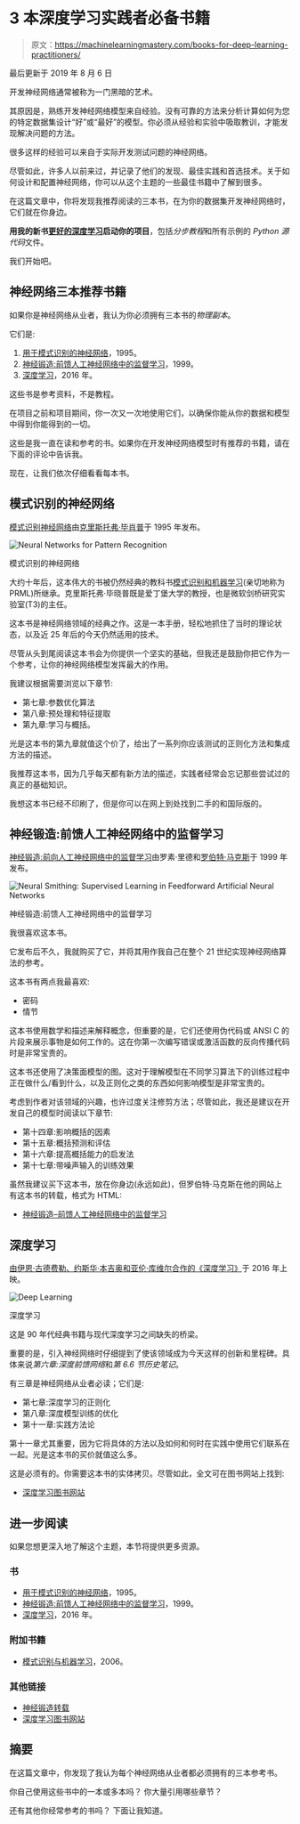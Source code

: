 # 3 本深度学习实践者必备书籍

> 原文：<https://machinelearningmastery.com/books-for-deep-learning-practitioners/>

最后更新于 2019 年 8 月 6 日

开发神经网络通常被称为一门黑暗的艺术。

其原因是，熟练开发神经网络模型来自经验。没有可靠的方法来分析计算如何为您的特定数据集设计“好”或“最好”的模型。你必须从经验和实验中吸取教训，才能发现解决问题的方法。

很多这样的经验可以来自于实际开发测试问题的神经网络。

尽管如此，许多人以前来过，并记录了他们的发现、最佳实践和首选技术。关于如何设计和配置神经网络，你可以从这个主题的一些最佳书籍中了解到很多。

在这篇文章中，你将发现我推荐阅读的三本书，在为你的数据集开发神经网络时，它们就在你身边。

**用我的新书[更好的深度学习](https://machinelearningmastery.com/better-deep-learning/)启动你的项目**，包括*分步教程*和所有示例的 *Python 源代码*文件。

我们开始吧。

## 神经网络三本推荐书籍

如果你是神经网络从业者，我认为你必须拥有三本书的*物理副本*。

它们是:

1.  [用于模式识别的神经网络](https://amzn.to/2CMttJI)，1995。
2.  [神经锻造:前馈人工神经网络中的监督学习](https://amzn.to/2pW6hjI)，1999。
3.  [深度学习](https://amzn.to/2CjIBgH)，2016 年。

这些书是参考资料，不是教程。

在项目之前和项目期间，你一次又一次地使用它们，以确保你能从你的数据和模型中得到你能得到的一切。

这些是我一直在读和参考的书。如果你在开发神经网络模型时有推荐的书籍，请在下面的评论中告诉我。

现在，让我们依次仔细看看每本书。

## 模式识别的神经网络

[模式识别神经网络](https://amzn.to/2CMttJI)由[克里斯托弗·毕肖普](https://en.wikipedia.org/wiki/Christopher_Bishop)于 1995 年发布。

![Neural Networks for Pattern Recognition](https://amzn.to/2CMttJI)

模式识别的神经网络

大约十年后，这本伟大的书被仍然经典的教科书[模式识别和机器学习](https://amzn.to/2Elsy4k)(亲切地称为 PRML)所继承。克里斯托弗·毕晓普既是爱丁堡大学的教授，也是微软剑桥研究实验室(T3)的主任。

这本书是神经网络领域的经典之作。这是一本手册，轻松地抓住了当时的理论状态，以及近 25 年后的今天仍然适用的技术。

尽管从头到尾阅读这本书会为你提供一个坚实的基础，但我还是鼓励你把它作为一个参考，让你的神经网络模型发挥最大的作用。

我建议根据需要浏览以下章节:

*   第七章:参数优化算法
*   第八章:预处理和特征提取
*   第九章:学习与概括。

光是这本书的第九章就值这个价了，给出了一系列你应该测试的正则化方法和集成方法的描述。

我推荐这本书，因为几乎每天都有新方法的描述，实践者经常会忘记那些尝试过的真正的基础知识。

我想这本书已经不印刷了，但是你可以在网上到处找到二手的和国际版的。

## 神经锻造:前馈人工神经网络中的监督学习

[神经锻造:前向人工神经网络中的监督学习](https://amzn.to/2pW6hjI)由罗素·里德和[罗伯特·马克斯](https://robertmarks.org/)于 1999 年发布。

![Neural Smithing: Supervised Learning in Feedforward Artificial Neural Networks](https://amzn.to/2pW6hjI)

神经锻造:前馈人工神经网络中的监督学习

我很喜欢这本书。

它发布后不久，我就购买了它，并将其用作我自己在整个 21 世纪实现神经网络算法的参考。

这本书有两点我最喜欢:

*   密码
*   情节

这本书使用数学和描述来解释概念，但重要的是，它们还使用伪代码或 ANSI C 的片段来展示事物是如何工作的。这在你第一次编写错误或激活函数的反向传播代码时是非常宝贵的。

这本书还使用了决策面模型的图。这对于理解模型在不同学习算法下的训练过程中正在做什么/看到什么，以及正则化之类的东西如何影响模型是非常宝贵的。

考虑到作者对该领域的兴趣，也许过度关注修剪方法；尽管如此，我还是建议在开发自己的模型时阅读以下章节:

*   第十四章:影响概括的因素
*   第十五章:概括预测和评估
*   第十六章:提高概括能力的启发法
*   第十七章:带噪声输入的训练效果

虽然我建议买下这本书，放在你身边(永远如此)，但罗伯特·马克斯在他的网站上有这本书的转载，格式为 HTML:

*   [神经锻造–前馈人工神经网络中的监督学习](https://robertmarks.org/REPRINTS/NS/NS-html/NSindex.htm)

## 深度学习

[由伊恩·古德费勒、约斯华·本吉奥和亚伦·库维尔合作的《深度学习》](https://amzn.to/2CjIBgH)于 2016 年上映。

![Deep Learning](https://amzn.to/2CjIBgH)

深度学习

这是 90 年代经典书籍与现代深度学习之间缺失的桥梁。

重要的是，引入神经网络时仔细提到了使该领域成为今天这样的创新和里程碑。具体来说*第六章:深度前馈网络*和*第 6.6 节历史笔记*。

有三章是神经网络从业者必读；它们是:

*   第七章:深度学习的正则化
*   第八章:深度模型训练的优化
*   第十一章:实践方法论

第十一章尤其重要，因为它将具体的方法以及如何和何时在实践中使用它们联系在一起。光是这本书的买价就值这么多。

这是必须有的。你需要这本书的实体拷贝。尽管如此，全文可在图书网站上找到:

*   [深度学习图书网站](https://www.deeplearningbook.org/)

## 进一步阅读

如果您想更深入地了解这个主题，本节将提供更多资源。

### 书

*   [用于模式识别的神经网络](https://amzn.to/2CMttJI)，1995。
*   [神经锻造:前馈人工神经网络中的监督学习](https://amzn.to/2pW6hjI)，1999。
*   [深度学习](https://amzn.to/2CjIBgH)，2016 年。

### 附加书籍

*   [模式识别与机器学习](https://amzn.to/2Elsy4k)，2006。

### 其他链接

*   [神经锻造转载](https://robertmarks.org/REPRINTS/NS/NS-html/NSindex.htm)
*   [深度学习图书网站](https://www.deeplearningbook.org/)

## 摘要

在这篇文章中，你发现了我认为每个神经网络从业者都必须拥有的三本参考书。

你自己使用这些书中的一本或多本吗？
你大量引用哪些章节？

还有其他你经常参考的书吗？
下面让我知道。